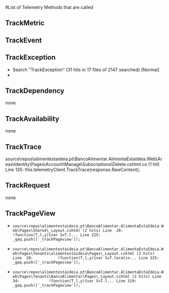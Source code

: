 #List of Telemetry Methods that are called

## TrackMetric

## TrackEvent

## TrackException
- Search "TrackException" (31 hits in 17 files of 2147 searched) [Normal]
- 

## TrackDependency
none

## TrackAvailability
none

## TrackTrace
  source\repos\alimentestaideia.pt\BancoAlimentar.AlimentaEstaIdeia.Web\Areas\Identity\Pages\Account\Manage\Subscriptions\Delete.cshtml.cs (1 hit)
	Line 135:                         this.telemetryClient.TrackTrace(response.RawContent);
 
## TrackRequest
none

## TrackPageView
  
  - `source\repos\alimentestaideia.pt\BancoAlimentar.AlimentaEstaIdeia.Web\Pages\Shared\_Layout.cshtml (2 hits)
	Line  28: 			!function(T,l,y){var S=T.l...
	Line 225: 			_gaq.push(['_trackPageview']);`
  
  - `source\repos\alimentestaideia.pt\BancoAlimentar.AlimentaEstaIdeia.Web\Pages\Tenants\alimentestaideia\Pages\_Layout.cshtml (2 hits)
	Line  28: 			!function(T,l,y){var S=T.locatio...
	Line 225: 			_gaq.push(['_trackPageview']);`
  
  - `source\repos\alimentestaideia.pt\BancoAlimentar.AlimentaEstaIdeia.Web\Pages\Tenants\BancoAlimentar\Pages\_Layout.cshtml (2 hits)
	Line  34:             !function(T,l,y){var S=T.l...
	Line 319:             _gaq.push(['_trackPageview']);`
